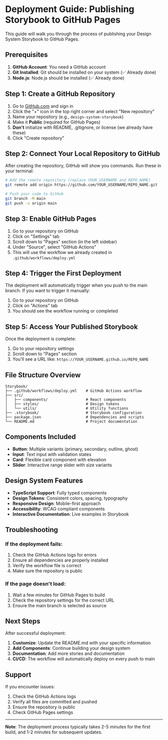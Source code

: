 # Deployment Guide: Publishing Storybook to GitHub Pages

This guide will walk you through the process of publishing your Design System Storybook to GitHub Pages.

## Prerequisites

1. **GitHub Account**: You need a GitHub account
2. **Git Installed**: Git should be installed on your system (✅ Already done)
3. **Node.js**: Node.js should be installed (✅ Already done)

## Step 1: Create a GitHub Repository

1. Go to [GitHub.com](https://github.com) and sign in
2. Click the "+" icon in the top right corner and select "New repository"
3. Name your repository (e.g., `design-system-storybook`)
4. Make it **Public** (required for GitHub Pages)
5. **Don't** initialize with README, .gitignore, or license (we already have these)
6. Click "Create repository"

## Step 2: Connect Your Local Repository to GitHub

After creating the repository, GitHub will show you commands. Run these in your terminal:

```bash
# Add the remote repository (replace YOUR_USERNAME and REPO_NAME)
git remote add origin https://github.com/YOUR_USERNAME/REPO_NAME.git

# Push your code to GitHub
git branch -M main
git push -u origin main
```

## Step 3: Enable GitHub Pages

1. Go to your repository on GitHub
2. Click on "Settings" tab
3. Scroll down to "Pages" section (in the left sidebar)
4. Under "Source", select "GitHub Actions"
5. This will use the workflow we already created in `.github/workflows/deploy.yml`

## Step 4: Trigger the First Deployment

The deployment will automatically trigger when you push to the main branch. If you want to trigger it manually:

1. Go to your repository on GitHub
2. Click on "Actions" tab
3. You should see the workflow running or completed

## Step 5: Access Your Published Storybook

Once the deployment is complete:

1. Go to your repository settings
2. Scroll down to "Pages" section
3. You'll see a URL like: `https://YOUR_USERNAME.github.io/REPO_NAME`

## File Structure Overview

```
Storybook/
├── .github/workflows/deploy.yml    # GitHub Actions workflow
├── src/
│   ├── components/                 # React components
│   ├── styles/                     # Design tokens
│   └── utils/                      # Utility functions
├── .storybook/                     # Storybook configuration
├── package.json                    # Dependencies and scripts
└── README.md                       # Project documentation
```

## Components Included

- **Button**: Multiple variants (primary, secondary, outline, ghost)
- **Input**: Text input with validation states
- **Card**: Flexible card component with elevation
- **Slider**: Interactive range slider with size variants

## Design System Features

- **TypeScript Support**: Fully typed components
- **Design Tokens**: Consistent colors, spacing, typography
- **Responsive Design**: Mobile-first approach
- **Accessibility**: WCAG compliant components
- **Interactive Documentation**: Live examples in Storybook

## Troubleshooting

### If the deployment fails:

1. Check the GitHub Actions logs for errors
2. Ensure all dependencies are properly installed
3. Verify the workflow file is correct
4. Make sure the repository is public

### If the page doesn't load:

1. Wait a few minutes for GitHub Pages to build
2. Check the repository settings for the correct URL
3. Ensure the main branch is selected as source

## Next Steps

After successful deployment:

1. **Customize**: Update the README.md with your specific information
2. **Add Components**: Continue building your design system
3. **Documentation**: Add more stories and documentation
4. **CI/CD**: The workflow will automatically deploy on every push to main

## Support

If you encounter issues:

1. Check the GitHub Actions logs
2. Verify all files are committed and pushed
3. Ensure the repository is public
4. Check GitHub Pages settings

---

**Note**: The deployment process typically takes 2-5 minutes for the first build, and 1-2 minutes for subsequent updates. 